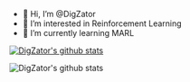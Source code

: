 - 👋 Hi, I’m @DigZator
- 👀 I’m interested in Reinforcement Learning
- 🌱 I’m currently learning MARL

[![DigZator's github stats](https://github-readme-stats.vercel.app/api?username=DigZator&show_icons=true&theme=radical)](https://github.com/DigZator/github-readme-stats)

![DigZator's github stats](https://github-readme-stats.vercel.app/api/top-langs/?username=DigZator&layout=compact&theme=dark)

<!---
DigZator/DigZator is a ✨ special ✨ repository because its `README.md` (this file) appears on your GitHub profile.
You can click the Preview link to take a look at your changes.
--->
